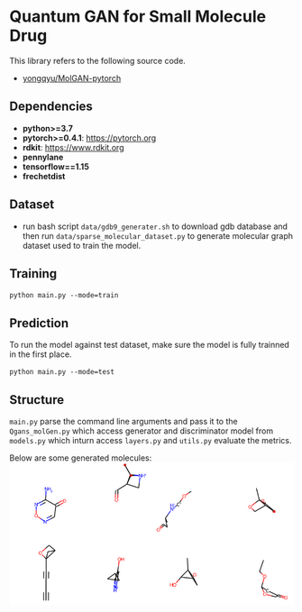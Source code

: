 # Quantum GAN for Small Molecule Drug

This library refers to the following source code.
* [yongqyu/MolGAN-pytorch](https://github.com/yongqyu/MolGAN-pytorch)


## Dependencies

* **python>=3.7**
* **pytorch>=0.4.1**: https://pytorch.org
* **rdkit**: https://www.rdkit.org
* **pennylane**
* **tensorflow==1.15**
* **frechetdist**

## Dataset
* run bash script `data/gdb9_generater.sh` to download gdb database and then run `data/sparse_molecular_dataset.py` to generate molecular graph dataset used to train the model.

## Training
```
python main.py --mode=train

```

## Prediction
To run the model against test dataset, make sure the model is fully trainned in the first place.
```
python main.py --mode=test
```
## Structure
`main.py` parse the command line arguments and pass it to the `Qgans_molGen.py` which access generator and discriminator model from `models.py` which inturn access `layers.py` and `utils.py` evaluate the metrics.  

Below are some generated molecules:
![Alt text](images/generated_sample.png?raw=true "Generated Molecules")



